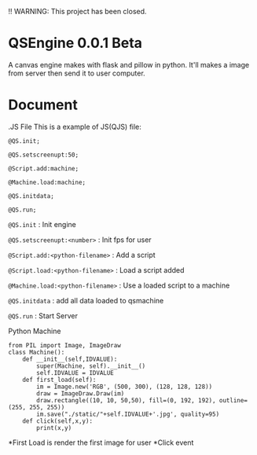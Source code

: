 !! WARNING: This project has been closed.
# QSEngine 0.0.1 Beta
A canvas engine makes with flask and pillow in python. It'll makes a image from server then send it to user computer.
# Document
.JS File
This is a example of JS(QJS) file:

```
@QS.init;

@QS.setscreenupt:50;

@Script.add:machine;

@Machine.load:machine;

@QS.initdata;

@QS.run;
```
`@QS.init` : Init engine

`@QS.setscreenupt:<number>` : Init fps for user 

`@Script.add:<python-filename>` : Add a script

`@Script.load:<python-filename>` : Load a script added

`@Machine.load:<python-filename>` : Use a loaded script to a machine

`@QS.initdata` : add all data loaded to qsmachine

`@QS.run` : Start Server

Python Machine
```
from PIL import Image, ImageDraw
class Machine():
	def __init__(self,IDVALUE):
		super(Machine, self).__init__()
		self.IDVALUE = IDVALUE
	def first_load(self):		
		im = Image.new('RGB', (500, 300), (128, 128, 128))
		draw = ImageDraw.Draw(im)
		draw.rectangle((10, 10, 50,50), fill=(0, 192, 192), outline=(255, 255, 255))
		im.save("./static/"+self.IDVALUE+'.jpg', quality=95)
	def click(self,x,y):
		print(x,y)
```
*First Load is render the first image for user
*Click event
